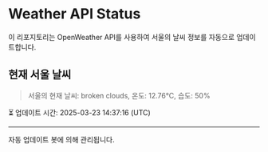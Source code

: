 
# Weather API Status

이 리포지토리는 OpenWeather API를 사용하여 서울의 날씨 정보를 자동으로 업데이트합니다.

## 현재 서울 날씨
> 서울의 현재 날씨: broken clouds, 온도: 12.76°C, 습도: 50%

⏳ 업데이트 시간: 2025-03-23 14:37:16 (UTC)

---
자동 업데이트 봇에 의해 관리됩니다.
